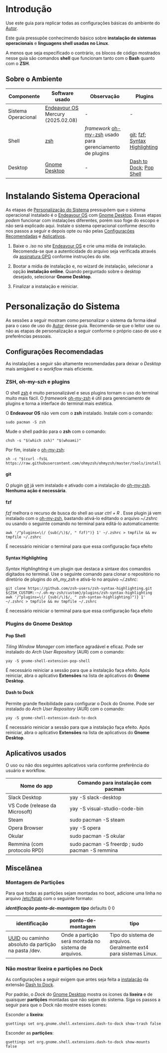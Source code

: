# Introdução

Use este guia para replicar todas as configurações básicas do ambiente do [Autor](https://github.com/Mongera32).

Este guia pressupõe conhecimendo básico sobre **instalação de sistemas operacionais** e **linguagens shell usadas no Linux**.

A menos que seja especificado o contrário, os blocos de código mostrados nesse guia são comandos **shell** que funcionam tanto com o **Bash** quanto com o **ZSH**.

## Sobre o Ambiente

| Componente | Software usado | Observação | Plugins |
|---|---|---|---|
| Sistema Operacional | [Endeavour OS](https://endeavouros.com) Mercury (2025.02.08) | - | - |
| Shell | [zsh](https://github.com/ohmyzsh/ohmyzsh/wiki/Installing-ZSH) | _framework_ [oh-my-zsh](https://ohmyz.sh) usado para gerenciamento de plugins | [git](https://github.com/ohmyzsh/ohmyzsh/blob/master/plugins/git/git.plugin.zsh); [fzf](https://github.com/ohmyzsh/ohmyzsh/blob/master/plugins/git/git.plugin.zsh); [Syntax Highlighting](https://github.com/zsh-users/zsh-syntax-highlighting) |
| Desktop | [Gnome Desktop](https://www.gnome.org) | - | [Dash to Dock](https://micheleg.github.io/dash-to-dock/); [Pop Shell](https://github.com/pop-os/shell) | 

# Instalando Sistema Operacional

As etapas de [Personalização do Sistema](#per_sis) pressupõem que o sistema operacional instalado é o [Endeavour OS](https://endeavouros.com) com [Gnome Desktop](https://www.gnome.org). Essas etapas _podem_ funcionar com instalações diferentes, porém isso foge do escopo e não será explicado aqui. Instale o sistema operacional conforme descrito nos passos a seguir e depois opte ou não pelas [Configurações Recomendadas](#rec_conf) e [Aplicativos](#aplicativos).

1. Baixe o _.iso_ no site [Endeavour OS](endeavouros.com) e crie uma mídia de instalação. Recomenda-se que a autenticidade do arquivo seja verificada através da [assinatura GPG](https://www.gnupg.org/gph/en/manual/x135.html) conforme instruções do site.

2. Bootar a mídia de instalação e, no wizard de instalação, selecionar a opção **instalação online**. Quando perguntado sobre o desktop desejado, selecionar **Gnome Desktop**.
    
3. Finalizar a instalação e reiniciar.


# Personalização do Sistema <a id="per_sis"></a>

As sessões a seguir mostram como personalizar o sistema da forma ideal para o caso de uso do [Autor](https://github.com/Mongera32) desse guia. Recomenda-se que o leitor use ou não as etapas de personalização a seguir conforme o próprio caso de uso e preferências pessoais.

## Configurações Recomendadas <a id="rec_conf"></a>

As instalações a seguir são altamente recomendadas para deixar o _Desktop_ mais amigável e o _workflow_ mais eficiente.

### ZSH, oh-my-szh e plugins <a id="zsh_conf"></a>

O shell [zsh](https://github.com/ohmyzsh/ohmyzsh/wiki/Installing-ZSH) é muito personalizável e seus plugins tornam o uso do terminal muito mais fácil. O _framework_ [oh-my-zsh](https://ohmyz.sh) é útil para gerenciamento de plugins e torna a interface do terminal mais estética.

O **Endeavour OS** não vem com o **zsh** instalado. Instale com o comando:
```
sudo pacman -S zsh 
```
Mude o shell padrão para o **zsh** com o comando:
```
chsh -s "$(which zsh)" "$(whoami)"
```
Por fim, instale o [oh-my-zsh](https://ohmyz.sh):
```
sh -c "$(curl -fsSL https://raw.githubusercontent.com/ohmyzsh/ohmyzsh/master/tools/install.sh)"
```

#### git

O plugin [git](https://github.com/ohmyzsh/ohmyzsh/blob/master/plugins/git/git.plugin.zsh) já vem instalado e ativado com a instalação do [oh-my-zsh](https://ohmyz.sh). **Nenhuma ação é necessária**.

#### fzf

_fzf_ melhora o recurso de busca do shell ao usar _ctrl + R_ . Esse plugin já vem instalado com o [oh-my-zsh](https://ohmyz.sh), bastando ativá-lo editando o arquivo _~/.zshrc_ ou usando o seguinte comando no terminal para editá-lo automaticamente:
```
awk '/^plugins=\(/ {sub(/\)$/, " fzf)")} 1' ~/.zshrc > tmpfile && mv tmpfile ~/.zshrc 
```
É necessário reiniciar o terminal para que essa configuração faça efeito

#### Syntax Highlighting

_Syntax Highlinghting_ é um plugin que destaca a sintaxe dos comandos digitados no terminal. Use o seguinte comando para clonar o repositório no diretório de plugins do _oh_my_zsh_ e ativá-lo no arquivo _~/.zshrc_:
```
git clone https://github.com/zsh-users/zsh-syntax-highlighting.git ${ZSH_CUSTOM:-~/.oh-my-zsh/custom}/plugins/zsh-syntax-highlighting
awk '/^plugins=\(/ {sub(/\)$/, " zsh-syntax-highlighting)")} 1' ~/.zshrc > tmpfile && mv tmpfile ~/.zshrc 
```
É necessário reiniciar o terminal para que essa configuração faça efeito

### Plugins do Gnome Desktop <a id="gnome_plugins"></a>

#### Pop Shell

_Tiling Window Manager_ com interface agradável e eficaz. Pode ser instalado do _Arch User Repository_ (AUR) com o comando:
```
yay -S gnome-shell-extension-pop-shell 
```
É necessário reiniciar a sessão para que a instalação faça efeito. Após reiniciar, abra o aplicativo **Extensões** na lista de aplicativos do **Gnome Desktop**.


#### Dash to Dock <a id="dash-to-dock"></a>

Permite grande flexibilidade para configurar o Dock do Gnome. Pode ser instalado do _Arch User Repository_ (AUR) com o comando:

```
yay -S gnome-shell-extension-dash-to-dock 
```
É necessário reiniciar a sessão para que a instalação faça efeito. Após reiniciar, abra o aplicativo **Extensões** na lista de aplicativos do **Gnome Desktop**.

## Aplicativos usados <a id="aplicativos"></a>

O uso ou não dos seguintes aplicativos varia conforme preferência do usuário e workflow. 

| Nome do app                             | Comando para instalação com pacman              |
| ---                                     | ---                                             |
| Slack Desktop                           | yay -S slack-desktop                            |
| VS Code (release da Microsoft)          | yay -S visual-studio-code-bin                   |
| Steam                                   | sudo pacman -S steam                            |
| Opera Browser                           | yay -S opera                                    |
| Okular                                  | sudo pacman -S okular                           |
| Remmina (com protocolo RPD)             | sudo pacman -S freerdp ; sudo pacman -S remmina |


## Miscelânea

### Montagem de Partições

Para que todas as partições sejam montadas no boot, adicione uma linha no arquivo [/etc/fstab](https://wiki.archlinux.org/title/Fstab) com o seguinte formato:

_**identificação**_ _**ponto-de-montagem**_ _**tipo**_ defaults 0 0

| identificação | ponto-de-montagem | tipo|
| --- | --- | --- |
[UUID](https://en.wikipedia.org/wiki/Universally_unique_identifier) ou caminho absoluto da partição na pasta /dev. | Onde a partição será montada no sistema de arquivos. | Tipo do sistema de arquivos. Geralmente ext4 para sistemas Linux. |




### Não mostrar lixeira e partições no Dock

As configurações a seguir exigem que antes seja feita a [instalação](#dash-to-dock) da extensão [Dash to Dock](https://micheleg.github.io/dash-to-dock/).

Por padrão, o _Dock_ do [Gnome Desktop](https://www.gnome.org) mostra os ícones da **lixeira** e de quaisquer **partições** montadas que não sejam do sistema. Siga os passos a seguir para que o Dock não mostre esses ícones:

Esconder a **lixeira**:
```
gsettings set org.gnome.shell.extensions.dash-to-dock show-trash false
```

Esconder as **partições**:
```
gsettings set org.gnome.shell.extensions.dash-to-dock show-mounts false
```






